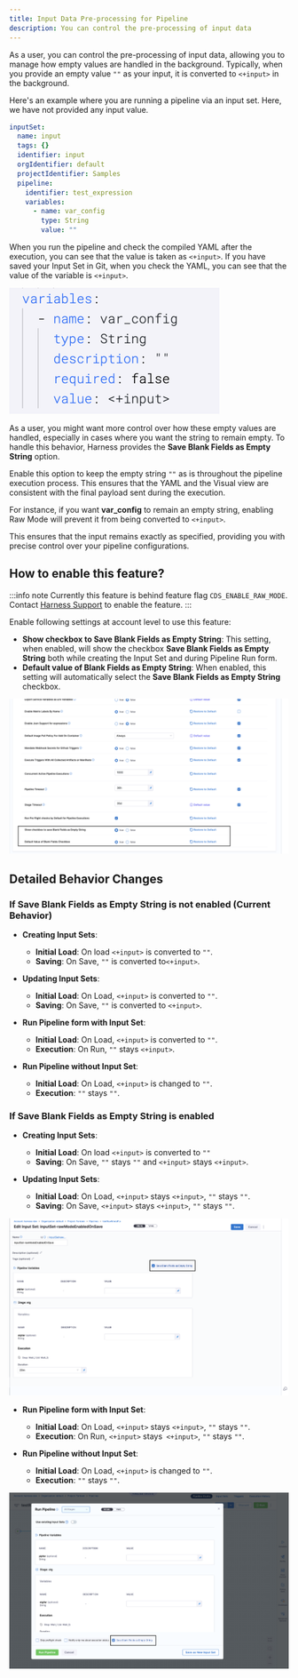 ```yaml
---
title: Input Data Pre-processing for Pipeline
description: You can control the pre-processing of input data
---
```


As a user, you can control the pre-processing of input data, allowing you to manage how empty values are handled in the background. Typically, when you provide an empty value `""` as your input, it is converted to `<+input>` in the background.

Here's an example where you are running a pipeline via an input set. Here, we have not provided any input value.

```yaml
inputSet:
  name: input
  tags: {}
  identifier: input
  orgIdentifier: default
  projectIdentifier: Samples
  pipeline:
    identifier: test_expression
    variables:
      - name: var_config
        type: String
        value: ""
```
When you run the pipeline and check the compiled YAML after the execution, you can see that the value is taken as `<+input>`.
If you have saved your Input Set in Git, when you check the YAML, you can see that the value of the variable is `<+input>`.

![](./static/compiled_yaml_processing.png)

As a user, you might want more control over how these empty values are handled, especially in cases where you want the string to remain empty. To handle this behavior, Harness provides the **Save Blank Fields as Empty String** option.

Enable this option to keep the empty string `""` as is throughout the pipeline execution process. This ensures that the YAML and the Visual view are consistent with the final payload sent during the execution.

For instance, if you want **var_config** to remain an empty string, enabling Raw Mode will prevent it from being converted to `<+input>`.

This ensures that the input remains exactly as specified, providing you with precise control over your pipeline configurations.


## How to enable this feature?

:::info note
Currently this feature is behind feature flag `CDS_ENABLE_RAW_MODE`. Contact [Harness Support](mailto:support@harness.io) to enable the feature.
:::

Enable following settings at account level to use this feature:

- **Show checkbox to Save Blank Fields as Empty String**: This setting, when enabled, will show the checkbox **Save Blank Fields as Empty String** both while creating the Input Set and during Pipeline Run form.
- **Default value of Blank Fields as Empty String**: When enabled, this setting will automatically select the **Save Blank Fields as Empty String** checkbox.

![](./static/blank_field_as_empty_account_setting.png)

## Detailed Behavior Changes

### If Save Blank Fields as Empty String is not enabled (Current Behavior)

- **Creating Input Sets**:
   - **Initial Load**: On load `<+input>` is converted to `""`.
   - **Saving**: On Save, `""` is converted to`<+input>`.

- **Updating Input Sets**:
  - **Initial Load**: On Load, `<+input>` is converted to `""`.
  - **Saving**: On Save, `""` is converted to `<+input>`.

- **Run Pipeline form with Input Set**:
  - **Initial Load**: On Load, `<+input>` is converted to `""`.
  - **Execution**: On Run, `""` stays `<+input>`.

- **Run Pipeline without Input Set**:
  - **Initial Load**: On Load, `<+input>` is changed to `""`.
  - **Execution**: `""` stays `""`.

### If Save Blank Fields as Empty String is enabled

- **Creating Input Sets**:
   - **Initial Load**: On load `<+input>` is converted to `""`
   - **Saving**: On Save, `""` stays `""` and `<+input>` stays `<+input>`.

- **Updating Input Sets**:
  - **Initial Load**: On Load, `<+input>` stays `<+input>`, `""` stays `""`.
  - **Saving**: On Save, `<+input>` stays `<+input>`, `""` stays `""`.

![](./static/blank_field_as_empty_string_input_set.png)

- **Run Pipeline form with Input Set**:
  - **Initial Load**: On Load, `<+input>` stays `<+input>`, `""` stays `""`.
  - **Execution**: On Run, `<+input>` stays` <+input>`, `""` stays `""`.

- **Run Pipeline without Input Set**:
  - **Initial Load**: On Load, `<+input>` is changed to `""`.
  - **Execution**: `""` stays `""`.

![](./static/blank_field_as_empty_runtime.png)